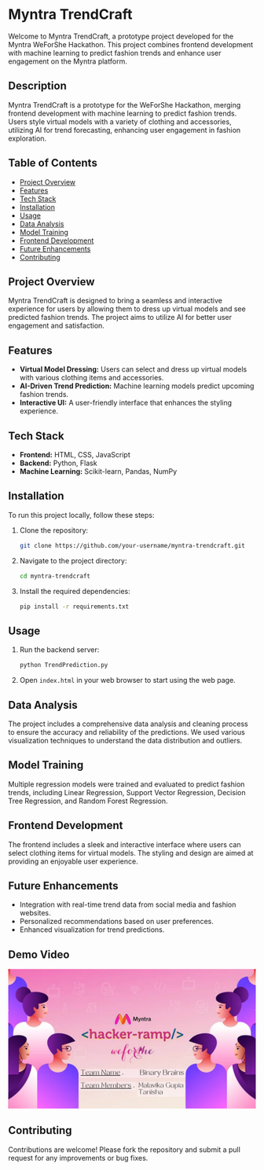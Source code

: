 
# Myntra TrendCraft

Welcome to Myntra TrendCraft, a prototype project developed for the Myntra WeForShe Hackathon. This project combines frontend development with machine learning to predict fashion trends and enhance user engagement on the Myntra platform.

## Description
Myntra TrendCraft is a prototype for the WeForShe Hackathon, merging frontend development with machine learning to predict fashion trends. Users style virtual models with a variety of clothing and accessories, utilizing AI for trend forecasting, enhancing user engagement in fashion exploration.

## Table of Contents
- [Project Overview](#project-overview)
- [Features](#features)
- [Tech Stack](#tech-stack)
- [Installation](#installation)
- [Usage](#usage)
- [Data Analysis](#data-analysis)
- [Model Training](#model-training)
- [Frontend Development](#frontend-development)
- [Future Enhancements](#future-enhancements)
- [Contributing](#contributing)

## Project Overview
Myntra TrendCraft is designed to bring a seamless and interactive experience for users by allowing them to dress up virtual models and see predicted fashion trends. The project aims to utilize AI for better user engagement and satisfaction.

## Features
- **Virtual Model Dressing:** Users can select and dress up virtual models with various clothing items and accessories.
- **AI-Driven Trend Prediction:** Machine learning models predict upcoming fashion trends.
- **Interactive UI:** A user-friendly interface that enhances the styling experience.

## Tech Stack
- **Frontend:** HTML, CSS, JavaScript
- **Backend:** Python, Flask
- **Machine Learning:** Scikit-learn, Pandas, NumPy

## Installation
To run this project locally, follow these steps:

1. Clone the repository:
   ```sh
   git clone https://github.com/your-username/myntra-trendcraft.git
   ```
2. Navigate to the project directory:
   ```sh
   cd myntra-trendcraft
   ```
3. Install the required dependencies:
   ```sh
   pip install -r requirements.txt
   ```

## Usage
1. Run the backend server:
   ```sh
   python TrendPrediction.py
   ```
2. Open `index.html` in your web browser to start using the web page.

## Data Analysis
The project includes a comprehensive data analysis and cleaning process to ensure the accuracy and reliability of the predictions. We used various visualization techniques to understand the data distribution and outliers.

## Model Training
Multiple regression models were trained and evaluated to predict fashion trends, including Linear Regression, Support Vector Regression, Decision Tree Regression, and Random Forest Regression.

## Frontend Development
The frontend includes a sleek and interactive interface where users can select clothing items for virtual models. The styling and design are aimed at providing an enjoyable user experience.

## Future Enhancements
- Integration with real-time trend data from social media and fashion websites.
- Personalized recommendations based on user preferences.
- Enhanced visualization for trend predictions.

## Demo Video
[![Watch the video demo](part1.jpg)](https://drive.google.com/file/d/1KlVQHs8lNikoSVge9v3NNRt_EfXkzK-s/view?usp=drive_link)

## Contributing
Contributions are welcome! Please fork the repository and submit a pull request for any improvements or bug fixes.
